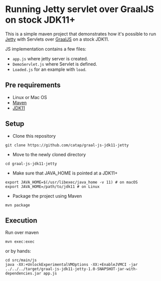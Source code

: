 # Running Jetty servlet over GraalJS on stock JDK11+

This is a simple maven project that demonstrates how it's possible to run [Jetty](https://www.eclipse.org/jetty/)
with Servlets over [GraalJS](http://www.graalvm.org/docs/reference-manual/languages/js/) on a stock JDK11.

JS implementation contains a few files:
 - `app.js` where jetty server is created.
 - `DemoServlet.js` where Servlet is defined.
 - `Loaded.js` for an example with `load`.

## Pre requirements

- Linux or Mac OS
- [Maven](https://maven.apache.org)
- [JDK11](https://jdk.java.net/11/)

## Setup

- Clone this repository
```
git clone https://github.com/catap/graal-js-jdk11-jetty
```

- Move to the newly cloned directory
```
cd graal-js-jdk11-jetty
```

- Make sure that JAVA_HOME is pointed at a JDK11+
```
export JAVA_HOME=$(/usr/libexec/java_home -v 11) # on macOS
export JAVA_HOME=/path/to/jdk11 # on Linux
```

- Package the project using Maven
```
mvn package
```

## Execution

Run over maven
```
mvn exec:exec
```

or by hands:
```
cd src/main/js
java -XX:+UnlockExperimentalVMOptions -XX:+EnableJVMCI -jar ../../../target/graal-js-jdk11-jetty-1.0-SNAPSHOT-jar-with-dependencies.jar app.js
```
